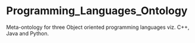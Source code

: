 Programming_Languages_Ontology
==============================

Meta-ontology for three Object oriented programming languages viz. C++, Java and Python. 
